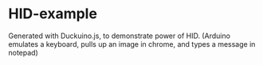 # HID-example
Generated with Duckuino.js, to demonstrate power of HID. (Arduino emulates a keyboard, pulls up an image in chrome, and types a message in notepad)
